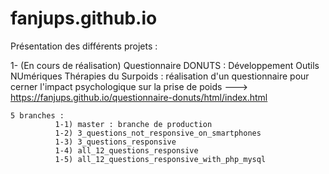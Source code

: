 # fanjups.github.io

Présentation des différents projets :

1- (En cours de réalisation) Questionnaire DONUTS : Développement Outils NUmériques Thérapies du Surpoids : réalisation d'un questionnaire pour cerner l'impact psychologique sur la prise de poids ---> https://fanjups.github.io/questionnaire-donuts/html/index.html

    5 branches :
              1-1) master : branche de production
              1-2) 3_questions_not_responsive_on_smartphones
              1-3) 3_questions_responsive
              1-4) all_12_questions_responsive
              1-5) all_12_questions_responsive_with_php_mysql
